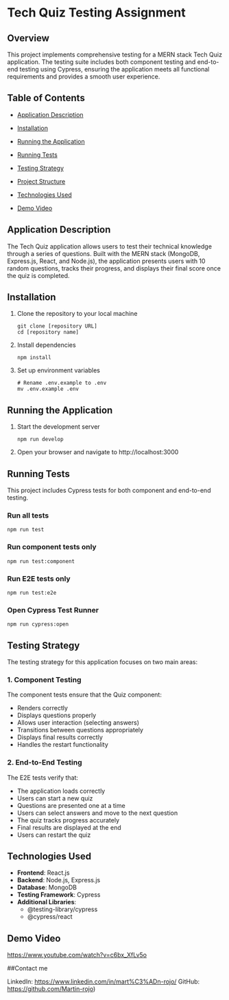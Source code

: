 # Tech Quiz Testing Assignment

## Overview
This project implements comprehensive testing for a MERN stack Tech Quiz application. The testing suite includes both component testing and end-to-end testing using Cypress, ensuring the application meets all functional requirements and provides a smooth user experience.

## Table of Contents
- [Application Description](#application-description)

- [Installation](#installation)
- [Running the Application](#running-the-application)
- [Running Tests](#running-tests)
- [Testing Strategy](#testing-strategy)
- [Project Structure](#project-structure)
- [Technologies Used](#technologies-used)
- [Demo Video](#demo-video)

## Application Description
The Tech Quiz application allows users to test their technical knowledge through a series of questions. Built with the MERN stack (MongoDB, Express.js, React, and Node.js), the application presents users with 10 random questions, tracks their progress, and displays their final score once the quiz is completed.


## Installation
1. Clone the repository to your local machine
   ```
   git clone [repository URL]
   cd [repository name]
   ```

2. Install dependencies
   ```
   npm install
   ```

3. Set up environment variables
   ```
   # Rename .env.example to .env
   mv .env.example .env
   ```

## Running the Application
1. Start the development server
   ```
   npm run develop
   ```

2. Open your browser and navigate to http://localhost:3000

## Running Tests
This project includes Cypress tests for both component and end-to-end testing.

### Run all tests
```
npm run test
```

### Run component tests only
```
npm run test:component
```

### Run E2E tests only
```
npm run test:e2e
```

### Open Cypress Test Runner
```
npm run cypress:open
```

## Testing Strategy
The testing strategy for this application focuses on two main areas:

### 1. Component Testing
The component tests ensure that the Quiz component:
- Renders correctly
- Displays questions properly
- Allows user interaction (selecting answers)
- Transitions between questions appropriately
- Displays final results correctly
- Handles the restart functionality

### 2. End-to-End Testing
The E2E tests verify that:
- The application loads correctly
- Users can start a new quiz
- Questions are presented one at a time
- Users can select answers and move to the next question
- The quiz tracks progress accurately
- Final results are displayed at the end
- Users can restart the quiz

## Technologies Used
- **Frontend**: React.js
- **Backend**: Node.js, Express.js
- **Database**: MongoDB
- **Testing Framework**: Cypress
- **Additional Libraries**:
  - @testing-library/cypress
  - @cypress/react

## Demo Video

https://www.youtube.com/watch?v=c6bx_XfLv5o

##Contact me 

LinkedIn: https://www.linkedin.com/in/mart%C3%ADn-rojo/
GitHub: https://github.com/Martin-rojo)

